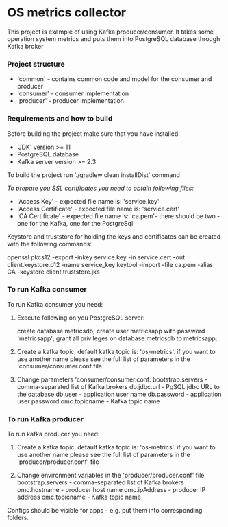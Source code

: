# OS metrics collector

This project is example of using Kafka producer/consumer.
It takes some operation system metrics and puts them into PostgreSQL database through Kafka broker

### Project structure
- 'common' - contains common code and model for the consumer and producer
- 'consumer' - consumer implementation
- 'producer' - producer implementation

### Requirements and how to build
Before building the project make sure that you have installed:
 - 'JDK' version >= 11
 - PostgreSQL database
 - Kafka server version >= 2.3

To build the project run './gradlew clean installDist' command

*To prepare you SSL certificates you need to obtain following files:*
- 'Access Key' - expected file name is: 'service.key'
- 'Access Certificate' - expected file name is: 'service.cert'
- 'CA Certificate' - expected file name is: 'ca.pem'- there should be two - one for the Kafka, one for the PostgreSql

Keystore and truststore for holding the keys and certificates can be created with the following commands:

openssl pkcs12 -export -inkey service.key -in service.cert -out client.keystore.p12 -name service_key
keytool -import -file ca.pem -alias CA -keystore client.truststore.jks

### To run Kafka consumer
To run Kafka consumer you need:

1. Execute following on you PostgreSQL server:
	
	create database metricsdb;
	create user metricsapp with password 'metricsapp';
	grant all privileges on database metricsdb to metricsapp;

2. Create a kafka topic, default kafka topic is: 'os-metrics'.
if you want to use another name please see the full list of parameters in the 'consumer/consumer.conf file

3. Change parameters  'consumer/consumer.conf: 
    bootstrap.servers - comma-separated list of Kafka brokers
    db.jdbc.url - PgSQL jdbc URL to the database
    db.user - application user name
    db.password - application user password
    omc.topicname - Kafka topic name
    
### To run Kafka producer
To run kafka producer you need:

1. Create a kafka topic, default kafka topic is: 'os-metrics'. 
if you want to use another name please see the full list of parameters in the 'producer/producer.conf' file

2. Change environment variables in the 'producer/producer.conf' file
    bootstrap.servers - comma-separated list of Kafka brokers
    omc.hostname - producer host name
    omc.ipAddress - producer IP address
    omc.topicname - Kafka topic name
 
Configs should be visible for apps - e.g. put them into corresponding folders.

